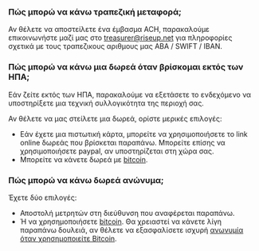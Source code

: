 ### Πώς μπορώ να κάνω τραπεζική μεταφορά;

Αν θέλετε να αποστείλετε ένα έμβασμα ACH, παρακαλούμε επικοινωνήστε μαζί μας στο treasurer@riseup.net για πληροφορίες σχετικά με τους τραπεζικους αριθμους μας ABA / SWIFT / IBAN.

### Πώς μπορώ να κάνω μια δωρεά όταν βρίσκομαι εκτός των ΗΠΑ;

Εάν ζείτε εκτός των ΗΠΑ, παρακαλούμε να εξετάσετε το ενδεχόμενο να υποστηρίξετε μια τεχνική συλλογικότητα της περιοχή σας.

Αν θέλετε να μας στείλετε μια δωρεά, ορίστε μερικές επιλογές:

* Εάν έχετε μια πιστωτική κάρτα, μπορείτε να χρησιμοποιήσετε το link  online δωρεάς που βρίσκεται παραπάνω. Μπορείτε επίσης να χρησιμοποιήσετε paypal, αν υποστηρίζεται στη χώρα σας.
* Μπορείτε να κάνετε δωρεά με [bitcoin](#bitcoin).

### Πώς μπορώ να κάνω δωρεά ανώνυμα;

Έχετε δύο επιλογές:

* Αποστολή  μετρητών στη διεύθυνση που αναφέρεται παραπάνω.
* Ή να χρησημοποιήσετε [bitcoin](#bitcoin). Θα χρειαστεί να κάνετε λίγη παραπάνω δουλειά, αν θέλετε να εξασφαλίσετε ισχυρή [ανωνυμία όταν χρησημοποιείτε Bitcoin](https://en.bitcoin.it/wiki/Anonymity).

